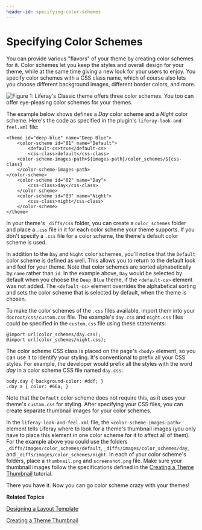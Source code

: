```yaml
---
header-id: specifying-color-schemes
---
```


# Specifying Color Schemes

You can provide various "flavors" of your theme by creating color schemes for
it. Color schemes let you keep the styles and overall design for your theme,
while at the same time giving a new look for your users to enjoy. You specify
color schemes with a CSS class name, which of course also lets you choose
different background images, different border colors, and more.
 
![Figure 1: Liferay's Classic theme offers three color schemes. You too can offer eye-pleasing color schemes for your themes.](../../images/classic-theme-color-schemes.png)

The example below shows defines a *Day* color scheme and a *Night* color scheme.
Here's the code as specified in the plugin's `liferay-look-and-feel.xml` file:

    <theme id="deep-blue" name="Deep Blue">
        <color-scheme id="01" name="Default">
            <default-cs>true</default-cs>
            <css-class>default</css-class>
        <color-scheme-images-path>${images-path}/color_schemes/${css-class}
        </color-scheme-images-path>
	</color-scheme>
        <color-scheme id="02" name="Day">
            <css-class>day</css-class>
        </color-scheme>
        <color-scheme id="03" name="Night">
            <css-class>night</css-class>
        </color-scheme>
    </theme>

In your theme's `_diffs/css` folder, you can create a `color_schemes` folder and
place a `.css` file in it for each color scheme your theme supports. If you
don't specify a `.css` file for a color scheme, the theme's default color scheme
is used. 

In addition to the `Day` and `Night` color schemes, you'll notice that the 
`Default` color scheme is defined as well. This allows you to return to the 
default look and feel for your theme. Note that color schemes are sorted
alphabetically by `name` rather than `id`. In the example above, `Day` would be
selected by default when you choose the `Deep Blue` theme, if the `<default-cs>`
element was not added. The `<default-cs>` element overrides the alphabetical 
sorting and sets the color scheme that is selected by default, when the theme is 
chosen.

To make the color schemes of the `.css` files available, import them into your
`docroot/css/custom.css` file. The example's `day.css` and `night.css` files
could be specified in the `custom.css` file using these statements:

    @import url(color_schemes/day.css);
    @import url(color_schemes/night.css);

The color scheme CSS class is placed on the page's `<body>` element, so you can
use it to identify your styling. It's conventional to prefix all your CSS
styles. For example, the developer would prefix all the styles with the word
*day* in a color scheme CSS file named `day.css`: 

    body.day { background-color: #ddf; }
    .day a { color: #66a; }

Note that the `Default` color scheme does not require this, as it uses your 
theme's `custom.css` for styling. After specifying your CSS files, you can 
create separate thumbnail images for your color schemes.

In the `liferay-look-and-feel.xml` file, the `<color-scheme-images-path>`
element tells Liferay where to look for a theme's thumbnail images (you only
have to place this element in one color scheme for it to affect all of them). 
For the example above you could use the folders 
`_diffs/images/color_schemes/default`, `_diffs/images/color_schemes/day`, and 
`_diffs/images/color_schemes/night`. In each of your color scheme's folders,
place a `thumbnail.png` and `screenshot.png` file. Make sure your thumbnail
images follow the specifications defined in the
[Creating a Theme Thumbnail](/docs/6-2/tutorials/-/knowledge_base/t/creating-a-theme-thumbnail)
tutorial.

There you have it. Now you can go color scheme crazy with your themes!

**Related Topics**

[Designing a Layout Template](/docs/6-2/tutorials/-/knowledge_base/t/designing-a-layout-template)

[Creating a Theme Thumbnail](/docs/6-2/tutorials/-/knowledge_base/t/creating-a-theme-thumbnail)
